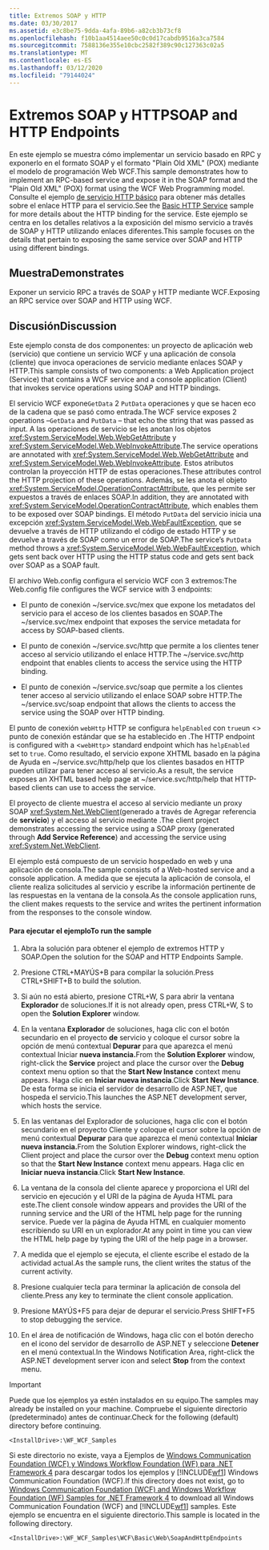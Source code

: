```yaml
---
title: Extremos SOAP y HTTP
ms.date: 03/30/2017
ms.assetid: e3c8be75-9dda-4afa-89b6-a82cb3b73cf8
ms.openlocfilehash: f10b1aa4514aee50c0c0d17cabdb9516a3ca7584
ms.sourcegitcommit: 7588136e355e10cbc2582f389c90c127363c02a5
ms.translationtype: MT
ms.contentlocale: es-ES
ms.lasthandoff: 03/12/2020
ms.locfileid: "79144024"
---
```

# <a name="soap-and-http-endpoints"></a><span data-ttu-id="68b8e-102">Extremos SOAP y HTTP</span><span class="sxs-lookup"><span data-stu-id="68b8e-102">SOAP and HTTP Endpoints</span></span>
<span data-ttu-id="68b8e-103">En este ejemplo se muestra cómo implementar un servicio basado en RPC y exponerlo en el formato SOAP y el formato "Plain Old XML" (POX) mediante el modelo de programación Web WCF.</span><span class="sxs-lookup"><span data-stu-id="68b8e-103">This sample demonstrates how to implement an RPC-based service and expose it in the SOAP format and the "Plain Old XML" (POX) format using the WCF Web Programming model.</span></span> <span data-ttu-id="68b8e-104">Consulte el ejemplo [de servicio HTTP básico](../../../../docs/framework/wcf/samples/basic-http-service.md) para obtener más detalles sobre el enlace HTTP para el servicio.</span><span class="sxs-lookup"><span data-stu-id="68b8e-104">See the [Basic HTTP Service](../../../../docs/framework/wcf/samples/basic-http-service.md) sample for more details about the HTTP binding for the service.</span></span> <span data-ttu-id="68b8e-105">Este ejemplo se centra en los detalles relativos a la exposición del mismo servicio a través de SOAP y HTTP utilizando enlaces diferentes.</span><span class="sxs-lookup"><span data-stu-id="68b8e-105">This sample focuses on the details that pertain to exposing the same service over SOAP and HTTP using different bindings.</span></span>  
  
## <a name="demonstrates"></a><span data-ttu-id="68b8e-106">Muestra</span><span class="sxs-lookup"><span data-stu-id="68b8e-106">Demonstrates</span></span>  
 <span data-ttu-id="68b8e-107">Exponer un servicio RPC a través de SOAP y HTTP mediante WCF.</span><span class="sxs-lookup"><span data-stu-id="68b8e-107">Exposing an RPC service over SOAP and HTTP using WCF.</span></span>  
  
## <a name="discussion"></a><span data-ttu-id="68b8e-108">Discusión</span><span class="sxs-lookup"><span data-stu-id="68b8e-108">Discussion</span></span>  
 <span data-ttu-id="68b8e-109">Este ejemplo consta de dos componentes: un proyecto de aplicación web (servicio) que contiene un servicio WCF y una aplicación de consola (cliente) que invoca operaciones de servicio mediante enlaces SOAP y HTTP.</span><span class="sxs-lookup"><span data-stu-id="68b8e-109">This sample consists of two components: a Web Application project (Service) that contains a WCF service and a console application (Client) that invokes service operations using SOAP and HTTP bindings.</span></span>  
  
 <span data-ttu-id="68b8e-110">El servicio WCF expone`GetData` 2 `PutData` operaciones y que se hacen eco de la cadena que se pasó como entrada.</span><span class="sxs-lookup"><span data-stu-id="68b8e-110">The WCF service exposes 2 operations –`GetData` and `PutData` – that echo the string that was passed as input.</span></span> <span data-ttu-id="68b8e-111">A las operaciones de servicio se les anotan los objetos <xref:System.ServiceModel.Web.WebGetAttribute> y <xref:System.ServiceModel.Web.WebInvokeAttribute>.</span><span class="sxs-lookup"><span data-stu-id="68b8e-111">The service operations are annotated with <xref:System.ServiceModel.Web.WebGetAttribute> and <xref:System.ServiceModel.Web.WebInvokeAttribute>.</span></span> <span data-ttu-id="68b8e-112">Estos atributos controlan la proyección HTTP de estas operaciones.</span><span class="sxs-lookup"><span data-stu-id="68b8e-112">These attributes control the HTTP projection of these operations.</span></span> <span data-ttu-id="68b8e-113">Además, se les anota el objeto <xref:System.ServiceModel.OperationContractAttribute>, que les permite ser expuestos a través de enlaces SOAP.</span><span class="sxs-lookup"><span data-stu-id="68b8e-113">In addition, they are annotated with <xref:System.ServiceModel.OperationContractAttribute>, which enables them to be exposed over SOAP bindings.</span></span> <span data-ttu-id="68b8e-114">El método `PutData` del servicio inicia una excepción <xref:System.ServiceModel.Web.WebFaultException>, que se devuelve a través de HTTP utilizando el código de estado HTTP y se devuelve a través de SOAP como un error de SOAP.</span><span class="sxs-lookup"><span data-stu-id="68b8e-114">The service’s `PutData` method throws a <xref:System.ServiceModel.Web.WebFaultException>, which gets sent back over HTTP using the HTTP status code and gets sent back over SOAP as a SOAP fault.</span></span>  
  
 <span data-ttu-id="68b8e-115">El archivo Web.config configura el servicio WCF con 3 extremos:</span><span class="sxs-lookup"><span data-stu-id="68b8e-115">The Web.config file configures the WCF service with 3 endpoints:</span></span>  
  
- <span data-ttu-id="68b8e-116">El punto de conexión ~/service.svc/mex que expone los metadatos del servicio para el acceso de los clientes basados en SOAP.</span><span class="sxs-lookup"><span data-stu-id="68b8e-116">The ~/service.svc/mex endpoint that exposes the service metadata for access by SOAP-based clients.</span></span>  
  
- <span data-ttu-id="68b8e-117">El punto de conexión ~/service.svc/http que permite a los clientes tener acceso al servicio utilizando el enlace HTTP.</span><span class="sxs-lookup"><span data-stu-id="68b8e-117">The ~/service.svc/http endpoint that enables clients to access the service using the HTTP binding.</span></span>  
  
- <span data-ttu-id="68b8e-118">El punto de conexión ~/service.svc/soap que permite a los clientes tener acceso al servicio utilizando el enlace SOAP sobre HTTP.</span><span class="sxs-lookup"><span data-stu-id="68b8e-118">The ~/service.svc/soap endpoint that allows the clients to access the service using the SOAP over HTTP binding.</span></span>  
  
 <span data-ttu-id="68b8e-119">El punto de conexión `webHttp` HTTP se configura `helpEnabled` con `true`un <> punto de conexión estándar que se ha establecido en .</span><span class="sxs-lookup"><span data-stu-id="68b8e-119">The HTTP endpoint is configured with a <`webHttp`> standard endpoint which has `helpEnabled` set to `true`.</span></span> <span data-ttu-id="68b8e-120">Como resultado, el servicio expone XHTML basado en la página de Ayuda en ~/service.svc/http/help que los clientes basados en HTTP pueden utilizar para tener acceso al servicio.</span><span class="sxs-lookup"><span data-stu-id="68b8e-120">As a result, the service exposes an XHTML based help page at ~/service.svc/http/help that HTTP-based clients can use to access the service.</span></span>  
  
 <span data-ttu-id="68b8e-121">El proyecto de cliente muestra el acceso al servicio mediante un proxy SOAP <xref:System.Net.WebClient>(generado a través de Agregar referencia de **servicio**) y el acceso al servicio mediante .</span><span class="sxs-lookup"><span data-stu-id="68b8e-121">The client project demonstrates accessing the service using a SOAP proxy (generated through **Add Service Reference**) and accessing the service using <xref:System.Net.WebClient>.</span></span>  
  
 <span data-ttu-id="68b8e-122">El ejemplo está compuesto de un servicio hospedado en web y una aplicación de consola.</span><span class="sxs-lookup"><span data-stu-id="68b8e-122">The sample consists of a Web-hosted service and a console application.</span></span> <span data-ttu-id="68b8e-123">A medida que se ejecuta la aplicación de consola, el cliente realiza solicitudes al servicio y escribe la información pertinente de las respuestas en la ventana de la consola.</span><span class="sxs-lookup"><span data-stu-id="68b8e-123">As the console application runs, the client makes requests to the service and writes the pertinent information from the responses to the console window.</span></span>  
  
#### <a name="to-run-the-sample"></a><span data-ttu-id="68b8e-124">Para ejecutar el ejemplo</span><span class="sxs-lookup"><span data-stu-id="68b8e-124">To run the sample</span></span>  
  
1. <span data-ttu-id="68b8e-125">Abra la solución para obtener el ejemplo de extremos HTTP y SOAP.</span><span class="sxs-lookup"><span data-stu-id="68b8e-125">Open the solution for the SOAP and HTTP Endpoints Sample.</span></span>  
  
2. <span data-ttu-id="68b8e-126">Presione CTRL+MAYÚS+B para compilar la solución.</span><span class="sxs-lookup"><span data-stu-id="68b8e-126">Press CTRL+SHIFT+B to build the solution.</span></span>  
  
3. <span data-ttu-id="68b8e-127">Si aún no está abierto, presione CTRL+W, S para abrir la ventana **Explorador** de soluciones.</span><span class="sxs-lookup"><span data-stu-id="68b8e-127">If it is not already open, press CTRL+W, S to open the **Solution Explorer** window.</span></span>  
  
4. <span data-ttu-id="68b8e-128">En la ventana **Explorador** de soluciones, haga clic con el botón secundario en el proyecto **de** servicio y coloque el cursor sobre la opción de menú contextual **Depurar** para que aparezca el menú contextual Iniciar **nueva instancia.**</span><span class="sxs-lookup"><span data-stu-id="68b8e-128">From the **Solution Explorer** window, right-click the **Service** project and place the cursor over the **Debug** context menu option so that the **Start New Instance** context menu appears.</span></span> <span data-ttu-id="68b8e-129">Haga clic en **Iniciar nueva instancia**.</span><span class="sxs-lookup"><span data-stu-id="68b8e-129">Click **Start New Instance**.</span></span> <span data-ttu-id="68b8e-130">De esta forma se inicia el servidor de desarrollo de ASP.NET, que hospeda el servicio.</span><span class="sxs-lookup"><span data-stu-id="68b8e-130">This launches the ASP.NET development server, which hosts the service.</span></span>  
  
5. <span data-ttu-id="68b8e-131">En las ventanas del Explorador de soluciones, haga clic con el botón secundario en el proyecto Cliente y coloque el cursor sobre la opción de menú contextual **Depurar** para que aparezca el menú contextual **Iniciar nueva instancia.**</span><span class="sxs-lookup"><span data-stu-id="68b8e-131">From the Solution Explorer windows, right-click the Client project and place the cursor over the **Debug** context menu option so that the **Start New Instance** context menu appears.</span></span> <span data-ttu-id="68b8e-132">Haga clic en **Iniciar nueva instancia**.</span><span class="sxs-lookup"><span data-stu-id="68b8e-132">Click **Start New Instance**.</span></span>  
  
6. <span data-ttu-id="68b8e-133">La ventana de la consola del cliente aparece y proporciona el URI del servicio en ejecución y el URI de la página de Ayuda HTML para este.</span><span class="sxs-lookup"><span data-stu-id="68b8e-133">The client console window appears and provides the URI of the running service and the URI of the HTML help page for the running service.</span></span> <span data-ttu-id="68b8e-134">Puede ver la página de Ayuda HTML en cualquier momento escribiendo su URI en un explorador.</span><span class="sxs-lookup"><span data-stu-id="68b8e-134">At any point in time you can view the HTML help page by typing the URI of the help page in a browser.</span></span>  
  
7. <span data-ttu-id="68b8e-135">A medida que el ejemplo se ejecuta, el cliente escribe el estado de la actividad actual.</span><span class="sxs-lookup"><span data-stu-id="68b8e-135">As the sample runs, the client writes the status of the current activity.</span></span>  
  
8. <span data-ttu-id="68b8e-136">Presione cualquier tecla para terminar la aplicación de consola del cliente.</span><span class="sxs-lookup"><span data-stu-id="68b8e-136">Press any key to terminate the client console application.</span></span>  
  
9. <span data-ttu-id="68b8e-137">Presione MAYÚS+F5 para dejar de depurar el servicio.</span><span class="sxs-lookup"><span data-stu-id="68b8e-137">Press SHIFT+F5 to stop debugging the service.</span></span>  
  
10. <span data-ttu-id="68b8e-138">En el área de notificación de Windows, haga clic con el botón derecho en el icono del servidor de desarrollo de ASP.NET y seleccione **Detener** en el menú contextual.</span><span class="sxs-lookup"><span data-stu-id="68b8e-138">In the Windows Notification Area, right-click the ASP.NET development server icon and select **Stop** from the context menu.</span></span>  
  
> [!IMPORTANT]
> <span data-ttu-id="68b8e-139">Puede que los ejemplos ya estén instalados en su equipo.</span><span class="sxs-lookup"><span data-stu-id="68b8e-139">The samples may already be installed on your machine.</span></span> <span data-ttu-id="68b8e-140">Compruebe el siguiente directorio (predeterminado) antes de continuar.</span><span class="sxs-lookup"><span data-stu-id="68b8e-140">Check for the following (default) directory before continuing.</span></span>  
>
> `<InstallDrive>:\WF_WCF_Samples`  
>
> <span data-ttu-id="68b8e-141">Si este directorio no existe, vaya a Ejemplos de [Windows Communication Foundation (WCF) y Windows Workflow Foundation (WF) para .NET Framework 4](https://www.microsoft.com/download/details.aspx?id=21459) para descargar todos los ejemplos y [!INCLUDE[wf1](../../../../includes/wf1-md.md)] Windows Communication Foundation (WCF).</span><span class="sxs-lookup"><span data-stu-id="68b8e-141">If this directory does not exist, go to [Windows Communication Foundation (WCF) and Windows Workflow Foundation (WF) Samples for .NET Framework 4](https://www.microsoft.com/download/details.aspx?id=21459) to download all Windows Communication Foundation (WCF) and [!INCLUDE[wf1](../../../../includes/wf1-md.md)] samples.</span></span> <span data-ttu-id="68b8e-142">Este ejemplo se encuentra en el siguiente directorio.</span><span class="sxs-lookup"><span data-stu-id="68b8e-142">This sample is located in the following directory.</span></span>  
>
> `<InstallDrive>:\WF_WCF_Samples\WCF\Basic\Web\SoapAndHttpEndpoints`
